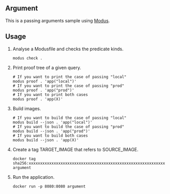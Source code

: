 Argument
---

This is a passing arguments sample using [Modus](https://modus-continens.com/).

## Usage

1. Analyse a Modusfile and checks the predicate kinds.
    ```shell
    modus check .
    ```

3. Print proof tree of a given query.
    ```shell
    # If you want to print the case of passing "local"
    modus proof . 'app("local")'
    # If you want to print the case of passing "prod"
    modus proof . 'app("prod")'
    # If you want to print both cases
    modus proof . 'app(X)'
    ```

4. Build images.
    ```shell
    # If you want to build the case of passing "local"
    modus build --json . 'app("local")'
    # If you want to build the case of passing "prod"
    modus build --json . 'app("prod")'
    # If you want to build both cases
    modus build --json . 'app(X)'
    ```

5. Create a tag TARGET_IMAGE that refers to SOURCE_IMAGE.
    ```shell
    docker tag sha256:xxxxxxxxxxxxxxxxxxxxxxxxxxxxxxxxxxxxxxxxxxxxxxxxxxxxxxxxxxxxxxxx argument
    ```

6. Run the application.
    ```shell
    docker run -p 8080:8080 argument
    ```
